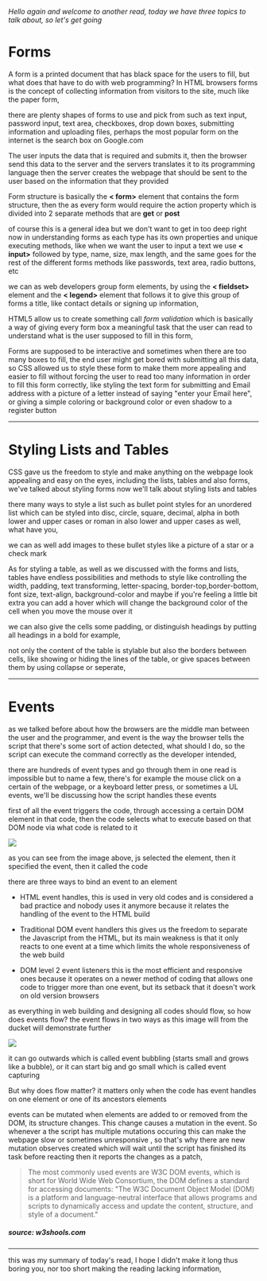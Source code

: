 *Hello again and welcome to another read, today we have three topics to talk about, so let's get going*

# Forms

A form is a printed document that has black space for the users to fill, but what does that have to do with web programming? In HTML browsers forms is the concept of collecting information from visitors to the site, much like the paper form,

there are plenty shapes of forms to use and pick from such as text input, password input, text area, checkboxes, drop down boxes, submitting information and uploading files, perhaps the most popular form on the internet is the search box on Google.com

The user inputs the data that is required and submits it, then the browser send this data to the server and the servers translates it to its programming language then the server creates the webpage that should be sent to the user based on the information that they provided

Form structure is basically the **< form>** element that contains the form structure, then the as every form would require the action property which is divided into 2 separate methods that are **get** or **post** 

of course this is a general idea but we don't want to get in too deep right now in understanding forms as each type has its own properties and unique executing methods, like when we want the user to input a text we use **< input>** followed by type, name, size, max length, and the same goes for the rest of the different forms methods like passwords, text area, radio buttons, etc

we can as web developers group form elements, by using the **< fieldset>** element and the **< legend>** element that follows it to give this group of forms a title, like contact details or signing up information,

HTML5 allow us to create something call *form validation* which is basically a way of giving every form box a meaningful task that the user can read to understand what is the user supposed to fill in this form, 

Forms are supposed to be interactive and sometimes when there are too many boxes to fill, the end user might get bored with submitting all this data, so CSS allowed us to style these form to make them more appealing and easier to fill without forcing the user to read too many information in order to fill this form correctly, like styling the text form for submitting and Email address with a picture of a letter instead of saying "enter your Email here", or giving a simple coloring or background color or even shadow to a register button 

---

# Styling Lists and Tables

CSS gave us the freedom to style and make anything on the webpage look appealing and easy on the eyes, including the lists, tables and also forms, we've talked about styling forms now we'll talk about styling lists and tables 

there many ways to style a list such as bullet point styles for an unordered list which can be styled into disc, circle, square, decimal, alpha in both lower and upper cases or roman in also lower and upper cases as well, what have you,

we can as well add images to these bullet styles like a picture of a star or a check mark

As for styling a table, as well as we discussed with the forms and lists, tables have endless possibilities and methods to style like controlling the width, padding, text transforming, letter-spacing, border-top,border-bottom, font size, text-align, background-color and maybe if you're feeling a little bit extra you can add a hover which will change the background color of the cell when you move the mouse over it

we can also give the cells some padding, or distinguish headings by putting all headings in a bold for example,

not only the content of the table is stylable but also the borders between cells, like showing or hiding the lines of the table, or give spaces between them by using collapse or seperate,

---

# Events

as we talked before about how the browsers are the middle man between the user and the programmer, and event is the way the browser tells the script that there's some sort of action detected, what should I do, so the script can execute the command correctly as the developer intended,

there are hundreds of event types and go through them in one read is impossible but to name a few, there's for example the mouse click on a certain of the webpage, or a keyboard letter press, or sometimes a UL events, we'll be discussing how the script handles these events 

first of all the event triggers the code, through accessing a certain DOM element in that code, then the code selects what to execute based on that DOM node via what code is related to it

<img src= "images/event-handling.png">

as you can see from the image above, js selected the element, then it specified the event, then it called the code 

there are three ways to bind an event to an element

* HTML event handles, this is used in very old codes and is considered a bad practice and nobody uses it anymore because it relates the handling  of the event to the HTML build 

* Traditional DOM event handlers this gives us the freedom to separate the Javascript from the HTML, but its main weakness is that it only reacts to one event at a time which limits the whole responsiveness of the web build

* DOM level 2 event listeners this is the most efficient and responsive ones because it operates on a newer method of coding that allows one code to trigger more than one event, but its setback that it doesn't work on old version browsers

as everything in web building and designing all codes should flow, so how does events flow? 
the event flows in two ways as this image will from the ducket will demonstrate further 

<img src=" images/Event-flow.png">

it can go outwards which is called event bubbling (starts small and grows like a bubble), or it can start big and go small which is called event capturing

But why does flow matter? it matters only when the code has event handles on one element or one of its ancestors elements 

events can be mutated when elements are added to or removed from the DOM, its structure changes. This change causes a mutation in the event. So whenever a the script has multiple mutations occuring this can make the webpage slow or sometimes unresponsive , so that's why there are new mutation observes created which will wait until the script has finished its task before reacting then it reports the changes as a patch, 

>The most commonly used events are W3C DOM events, which is short for World Wide Web Consortium, the DOM defines a standard for accessing documents: "The W3C Document Object Model (DOM) is a platform and language-neutral interface that allows programs and scripts to dynamically access and update the content, structure, and style of a document."
##### source: w3shools.com

---

this was my summary of today's read, I hope I didn't make it long thus boring you, nor too short making the reading lacking information,

